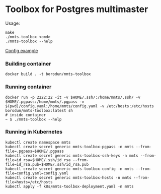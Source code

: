 # Toolbox for Postgres multimaster

Usage:
```shell
make
./mmts-toolbox <cmd>
./mmts-toolbox --help
```

[Config example](config.yaml)

### Building container

```shell
docker build . -t borodun/mmts-toolbox
```

### Running container

```shell
docker run -p 2222:22 -it -v $HOME/.ssh/:/home/mmts/.ssh/ -v $HOME/.pgpass:/home/mmts/.pgpass -v $(pwd)/config.yaml:/home/mmts/config.yaml -v /etc/hosts:/etc/hosts borodun/mmts-toolbox:latest sh
# inside container
~ $ ./mmts-toolbox --help
```

### Running in Kubernetes

```shell
kubectl create namespace mmts
kubectl create secret generic mmts-toolbox-pgpass -n mmts --from-file=.pgpass=$HOME/.pgpass
kubectl create secret generic mmts-toolbox-ssh-keys -n mmts --from-file=id_rsa=$HOME/.ssh/id_rsa --from-file=id_rsa.pub=$HOME/.ssh/id_rsa.pub 
kubectl create secret generic mmts-toolbox-config -n mmts --from-file=config.yaml=config.yaml
kubectl create secret generic mmts-toolbox-hosts -n mmts --from-file=hosts=/etc/hosts
kubectl apply -f k8s/mmts-toolbox-deployment.yaml -n mmts
```